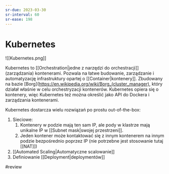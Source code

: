 ```yaml
---
sr-due: 2023-03-30
sr-interval: 60
sr-ease: 198
---
```


# Kubernetes

![[Kubernetes.png]]

Kubernetes to [[Orchestration|jedne z narzędzi do orchestracji]] (zarządzania) kontenerami. Pozwala na łatwe budowanie, zarządzanie i automatyzację infrastruktury opartej o [[Container|kontenery]]. Zbudowany na bazie [Borg](https://en.wikipedia.org/wiki/Borg_(cluster_manager), który działał właśnie w celu orchestryzacji kontenerów.
Kubernetes opiera się o kontenery, więc Kubernetes też można określić jako API do Dockera i zarządzania kontenerami.

Kubernetes dostarcza wielu rozwiązań po prostu out-of-the-box:
1. Sieciowe:
	1. Kontenery w podzie mają ten sam IP, ale pody w klastrze mają unikalne IP w [[Subnet mask|swojej przestrzeni]].
	2. Jeden kontener może kontaktować się z innym kontenerem na innym podzie bezpośrednio poprzez IP (nie potrzebne jest stosowanie tutaj [[NAT]])
2. [[Automated Scaling|Automatyczne scalowanie]]
3. Definiowanie [[Deployment|deploymentów]]

#review